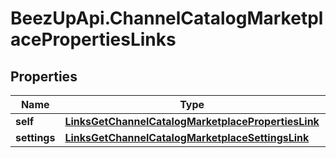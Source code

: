 # BeezUpApi.ChannelCatalogMarketplacePropertiesLinks

## Properties
Name | Type | Description | Notes
------------ | ------------- | ------------- | -------------
**self** | [**LinksGetChannelCatalogMarketplacePropertiesLink**](LinksGetChannelCatalogMarketplacePropertiesLink.md) |  | 
**settings** | [**LinksGetChannelCatalogMarketplaceSettingsLink**](LinksGetChannelCatalogMarketplaceSettingsLink.md) |  | 


